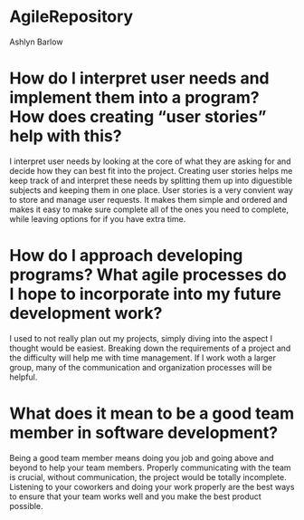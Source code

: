 # AgileRepository
Ashlyn Barlow
# How do I interpret user needs and implement them into a program? How does creating “user stories” help with this?
I interpret user needs by looking at the core of what they are asking for and decide how they can best fit into the project. Creating user stories helps me keep track of and interpret these needs by splitting them up into diguestible subjects and keeping them in one place. User stories is a very convient way to store and manage user requests. It makes them simple and ordered and makes it easy to make sure complete all of the ones you need to complete, while leaving options for if you have extra time.
# How do I approach developing programs? What agile processes do I hope to incorporate into my future development work?
I used to not really plan out my projects, simply diving into the aspect I thought would be easiest. Breaking down the requirements of a project and the difficulty will help me with time management. If I work woth a larger group, many of the communication and organization processes will be helpful. 
# What does it mean to be a good team member in software development?
Being a good team member means doing you job and going above and beyond to help your team members. Properly communicating with the team is crucial, without communication, the project would be totally incomplete. Listening to your coworkers and doing your work properly are the best ways to ensure that your team works well and you make the best product possible.
